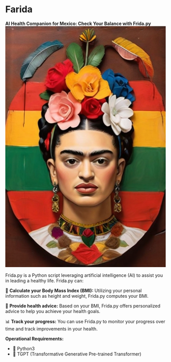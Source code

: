 # Farida
**AI Health Companion for Mexico: Check Your Balance with Frida.py**
![Frida](Farida.jpg)

Frida.py is a Python script leveraging artificial intelligence (AI) to assist you in leading a healthy life. Frida.py can:

🤖 **Calculate your Body Mass Index (BMI):** Utilizing your personal information such as height and weight, Frida.py computes your BMI.

🍏 **Provide health advice:** Based on your BMI, Frida.py offers personalized advice to help you achieve your health goals.

📊 **Track your progress:** You can use Frida.py to monitor your progress over time and track improvements in your health.

**Operational Requirements:**
- 🐍 Python3
- 🤖 TGPT (Transformative Generative Pre-trained Transformer)

